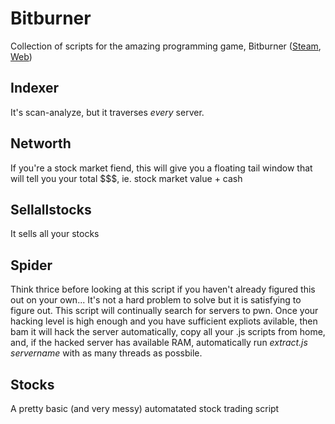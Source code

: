 # Bitburner
Collection of scripts for the amazing programming game, Bitburner ([Steam](https://store.steampowered.com/app/1812820/Bitburner/), [Web](https://danielyxie.github.io/bitburner/))

## Indexer
It's scan-analyze, but it traverses *every* server.

## Networth
If you're a stock market fiend, this will give you a floating tail window that will tell you your total $$$, ie. stock market value + cash

## Sellallstocks
It sells all your stocks

## Spider
Think thrice before looking at this script if you haven't already figured this out on your own... It's not a hard problem to solve but it is satisfying to figure out.
This script will continually search for servers to pwn. Once your hacking level is high enough and you have sufficient expliots avilable, then bam it will hack the server automatically, copy all your .js scripts from home, and, if the hacked server has available RAM, automatically run *extract.js servername* with as many threads as possbile.

## Stocks
A pretty basic (and very messy) automatated stock trading script
